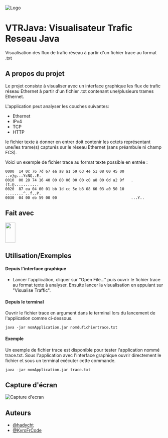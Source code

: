 
![Logo](https://i.postimg.cc/qq8RDWxG/th5xamgrr6se0x5ro4g6-1.png)


# VTRJava: Visualisateur Trafic Reseau Java

Visualisation des flux de trafic réseau à partir d'un fichier trace au format .txt

## A propos du projet

Le projet consiste à visualiser avec un interface graphique les flux de trafic réseau Ethernet à partir d'un fichier .txt contenant une/plusieurs trames Ethernet.

L'application peut analyser les couches suivantes:

- Ethernet
- IPv4
- TCP
- HTTP

le fichier texte à donner en entrer doit contenir les octets représentant une/les trame(s) capturés sur le réseau Ethernet (sans préambule ni champ FCS).

Voici un exemple de fichier trace au format texte possible en entrée :

```texte
0000  14 0c 76 7d 67 ea a8 a1 59 63 4e 51 08 00 45 00   ..v}g...YcNQ..E.
0010  00 28 74 16 40 00 80 06 00 00 c0 a8 00 0d a2 9f   .(t.@...........
0020  87 ea 04 00 01 bb 1d cc 5e b3 08 66 03 a0 50 10   ........^..f..P.
0030  04 00 eb 59 00 00                                 ...Y..
```

## Fait avec

<img src="https://logos-download.com/wp-content/uploads/2016/10/Java_logo.png" data-canonical-src="https://logos-download.com/wp-content/uploads/2016/10/Java_logo.png" width="32" height="64" />

## Utilisation/Exemples

#### Depuis l'interface graphique

* Lancer l'application, cliquer sur "Open File..." puis ouvrir le fichier trace au format texte à analyser. Ensuite lancer la visualisation en appuiant sur "Visualise Traffic".

#### Depuis le terminal

Ouvrir le fichier trace en argument dans le terminal lors du lancement de l'application comme ci-dessous.

```shell
java -jar nomApplication.jar nomdufichiertrace.txt
```
#### Exemple

Un exemple de fichier trace est disponible pour tester l'application nommé trace.txt. Sous l'application avec l'interface graphique ouvrir directement le fichier et sous un terminal exécuter cette commande.

```shell
java -jar nomApplication.jar trace.txt
```

## Capture d'écran

![Capture d'ecran](https://i.postimg.cc/WpHjdCyy/Capture-d-cran-2022-12-07-193221.png)

## Auteurs

- [@hadycht](https://github.com/hadycht)
- [@KyroFrCode](https://github.com/KyroFrCode)
